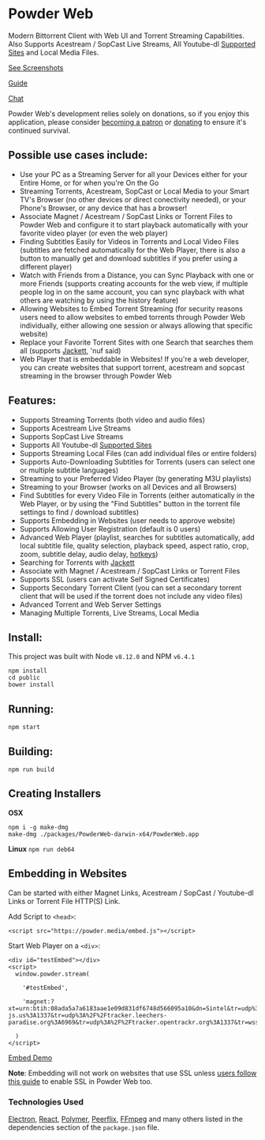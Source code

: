 # Powder Web

Modern Bittorrent Client with Web UI and Torrent Streaming Capabilities. Also Supports Acestream / SopCast Live Streams, All Youtube-dl [Supported Sites](https://rg3.github.io/youtube-dl/supportedsites.html) and Local Media Files.

[See Screenshots](https://imgur.com/a/Jnxf0wf)

[Guide](https://github.com/jaruba/PowderWeb/wiki/Guide)

[Chat](https://discord.gg/BdxRvxy)

Powder Web's development relies solely on donations, so if you enjoy this application, please consider [becoming a patron](https://www.patreon.com/powder_tech) or [donating](https://powder.media/donate) to ensure it's continued survival.


## Possible use cases include:

- Use your PC as a Streaming Server for all your Devices either for your Entire Home, or for when you're On the Go
- Streaming Torrents, Acestream, SopCast or Local Media to your Smart TV's Browser (no other devices or direct conectivity needed), or your Phone's Browser, or any device that has a browser!
- Associate Magnet / Acestream / SopCast Links or Torrent Files to Powder Web and configure it to start playback automatically with your favorite video player (or even the web player)
- Finding Subtitles Easily for Videos in Torrents and Local Video Files (subtitles are fetched automatically for the Web Player, there is also a button to manually get and download subtitles if you prefer using a different player)
- Watch with Friends from a Distance, you can Sync Playback with one or more Friends (supports creating accounts for the web view, if multiple people log in on the same account, you can sync playback with what others are watching by using the history feature)
- Allowing Websites to Embed Torrent Streaming (for security reasons users need to allow websites to embed torrents through Powder Web individually, either allowing one session or always allowing that specific website)
- Replace your Favorite Torrent Sites with one Search that searches them all (supports [Jackett](https://github.com/Jackett/Jackett), 'nuf said)
- Web Player that is embeddable in Websites! If you're a web developer, you can create websites that support torrent, acestream and sopcast streaming in the browser through Powder Web


## Features:

- Supports Streaming Torrents (both video and audio files)
- Supports Acestream Live Streams
- Supports SopCast Live Streams
- Supports All Youtube-dl [Supported Sites](https://rg3.github.io/youtube-dl/supportedsites.html)
- Supports Streaming Local Files (can add individual files or entire folders)
- Supports Auto-Downloading Subtitles for Torrents (users can select one or multiple subtitle languages)
- Streaming to your Preferred Video Player (by generating M3U playlists)
- Streaming to your Browser (works on all Devices and all Browsers)
- Find Subtitles for every Video File in Torrents (either automatically in the Web Player, or by using the "Find Subtitles" button in the torrent file settings to find / download subtitles)
- Supports Embedding in Websites (user needs to approve website)
- Supports Allowing User Registration (default is 0 users)
- Advanced Web Player (playlist, searches for subtitles automatically, add local subtitle file, quality selection, playback speed, aspect ratio, crop, zoom, subtitle delay, audio delay, [hotkeys](https://github.com/jaruba/PowderWeb/wiki/Web-Player-Hotkeys))
- Searching for Torrents with [Jackett](https://github.com/Jackett/Jackett)
- Associate with Magnet / Acestream / SopCast Links or Torrent Files
- Supports SSL (users can activate Self Signed Certificates)
- Supports Secondary Torrent Client (you can set a secondary torrent client that will be used if the torrent does not include any video files)
- Advanced Torrent and Web Server Settings
- Managing Multiple Torrents, Live Streams, Local Media


## Install:

This project was built with Node `v8.12.0` and NPM `v6.4.1`


```
npm install
cd public
bower install
```


## Running:

```
npm start
```


## Building:

```
npm run build
```


## Creating Installers

**OSX**
```
npm i -g make-dmg
make-dmg ./packages/PowderWeb-darwin-x64/PowderWeb.app
```

**Linux**
``
npm run deb64
``

## Embedding in Websites

Can be started with either Magnet Links, Acestream / SopCast / Youtube-dl Links or Torrent File HTTP(S) Link.

Add Script to `<head>`:

```
<script src="https://powder.media/embed.js"></script>
```


Start Web Player on a `<div>`:

```
<div id="testEmbed"></div>
<script>
  window.powder.stream(

    '#testEmbed',

    'magnet:?xt=urn:btih:08ada5a7a6183aae1e09d831df6748d566095a10&dn=Sintel&tr=udp%3A%2F%2Fexplodie.org%3A6969&tr=udp%3A%2F%2Ftracker.coppersurfer.tk%3A6969&tr=udp%3A%2F%2Ftracker.empire-js.us%3A1337&tr=udp%3A%2F%2Ftracker.leechers-paradise.org%3A6969&tr=udp%3A%2F%2Ftracker.opentrackr.org%3A1337&tr=wss%3A%2F%2Ftracker.btorrent.xyz&tr=wss%3A%2F%2Ftracker.fastcast.nz&tr=wss%3A%2F%2Ftracker.openwebtorrent.com&ws=https%3A%2F%2Fwebtorrent.io%2Ftorrents%2F'

  )
</script>
```

[Embed Demo](https://bit.ly/2kuLTXR)

**Note**: Embedding will not work on websites that use SSL unless [users follow this guide](https://github.com/jaruba/PowderWeb/wiki/Guide#enabling-ssl) to enable SSL in Powder Web too.


### Technologies Used

[Electron](https://electronjs.org/), [React](https://reactjs.org/), [Polymer](https://www.polymer-project.org/), [Peerflix](https://github.com/mafintosh/peerflix), [FFmpeg](https://www.ffmpeg.org/) and many others listed in the dependencies section of the `package.json` file.

